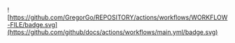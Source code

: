 ![https://github.com/GregorGo/REPOSITORY/actions/workflows/WORKFLOW-FILE/badge.svg](https://github.com/github/docs/actions/workflows/main.yml/badge.svg)